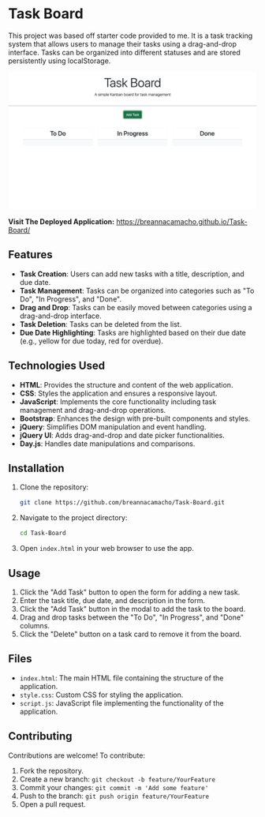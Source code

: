 # Task Board

This project was based off starter code provided to me. It is a task tracking system that allows users to manage their tasks using a drag-and-drop interface. Tasks can be organized into different statuses and are stored persistently using localStorage.

![Sample Picture](./assets/images/task.png)

**Visit The Deployed Application:** https://breannacamacho.github.io/Task-Board/

## Features

- **Task Creation**: Users can add new tasks with a title, description, and due date.
- **Task Management**: Tasks can be organized into categories such as "To Do", "In Progress", and "Done".
- **Drag and Drop**: Tasks can be easily moved between categories using a drag-and-drop interface.
- **Task Deletion**: Tasks can be deleted from the list.
- **Due Date Highlighting**: Tasks are highlighted based on their due date (e.g., yellow for due today, red for overdue).

## Technologies Used

- **HTML**: Provides the structure and content of the web application.
- **CSS**: Styles the application and ensures a responsive layout.
- **JavaScript**: Implements the core functionality including task management and drag-and-drop operations.
- **Bootstrap**: Enhances the design with pre-built components and styles.
- **jQuery**: Simplifies DOM manipulation and event handling.
- **jQuery UI**: Adds drag-and-drop and date picker functionalities.
- **Day.js**: Handles date manipulations and comparisons.

## Installation

1. Clone the repository:

    ```bash
    git clone https://github.com/breannacamacho/Task-Board.git
    ```

2. Navigate to the project directory:

    ```bash
    cd Task-Board
    ```

3. Open `index.html` in your web browser to use the app.

## Usage

1. Click the "Add Task" button to open the form for adding a new task.
2. Enter the task title, due date, and description in the form.
3. Click the "Add Task" button in the modal to add the task to the board.
4. Drag and drop tasks between the "To Do", "In Progress", and "Done" columns.
5. Click the "Delete" button on a task card to remove it from the board.

## Files

- `index.html`: The main HTML file containing the structure of the application.
- `style.css`: Custom CSS for styling the application.
- `script.js`: JavaScript file implementing the functionality of the application.

## Contributing

Contributions are welcome! To contribute:

1. Fork the repository.
2. Create a new branch: `git checkout -b feature/YourFeature`
3. Commit your changes: `git commit -m 'Add some feature'`
4. Push to the branch: `git push origin feature/YourFeature`
5. Open a pull request.

